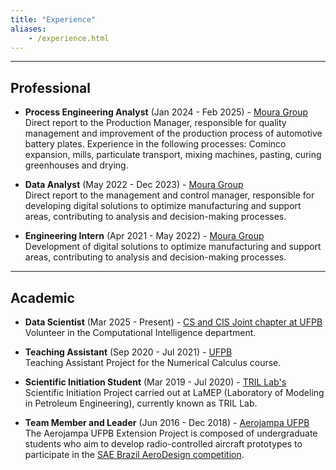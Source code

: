 ```yaml
---
title: "Experience"
aliases:
    - /experience.html
---
```


---

## Professional

* **Process Engineering Analyst** (Jan 2024 - Feb 2025) - [Moura Group](https://www.moura.com.br/) \
Direct report to the Production Manager, responsible for quality management and improvement of the production process of automotive battery plates.
Experience in the following processes: Cominco expansion, mills, particulate transport, mixing machines, pasting, curing greenhouses and drying.

* **Data Analyst** (May 2022 - Dec 2023) - [Moura Group](https://www.moura.com.br/) \
Direct report to the management and control manager, responsible for developing digital solutions to optimize manufacturing and support areas, contributing to analysis and decision-making processes.

* **Engineering Intern** (Apr 2021 - May 2022) - [Moura Group](https://www.moura.com.br/) \
Development of digital solutions to optimize manufacturing and support areas, contributing to analysis and decision-making processes.

---

## Academic

* **Data Scientist** (Mar 2025 - Present) - [CS and CIS Joint chapter at UFPB](https://sites.google.com/view/ieee-cs-cis-joint-chapter/) \
Volunteer in the Computational Intelligence department.

* **Teaching Assistant** (Sep 2020 - Jul 2021) - [UFPB](https://gcpeixoto.github.io/LVMN/ipynb/conteudo.html) \
Teaching Assistant Project for the Numerical Calculus course.

* **Scientific Initiation Student** (Mar 2019 - Jul 2020) - [TRIL Lab's](https://tril.ci.ufpb.br/) \
Scientific Initiation Project carried out at LaMEP (Laboratory of Modeling in Petroleum Engineering), currently known as TRIL Lab.

* **Team Member and Leader** (Jun 2016 - Dec 2018) - [Aerojampa UFPB](https://aerojampa.wixsite.com/aerojampaufpb/) \
The Aerojampa UFPB Extension Project is composed of undergraduate students who aim to develop radio-controlled aircraft prototypes to participate in the [SAE Brazil AeroDesign competition](https://saebrasil.org.br/programas-estudantis/aero-design-sae-brasil/).




